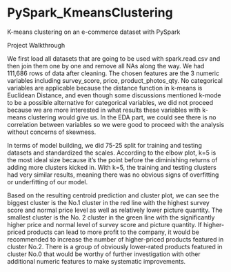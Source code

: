 # PySpark_KmeansClustering
K-means clustering on an e-commerce dataset with PySpark


Project Walkthrough

We first load all datasets that are going to be used with spark.read.csv and then join them one by one and remove all NAs along the way. 
We had 111,686 rows of data after cleaning.
The chosen features are the 3 numeric variables including survey_score, price, product_photos_qty. No categorical variables are applicable because the distance function in k-means is Euclidean Distance, and even though some discussions mentioned k-mode to be a possible alternative for categorical variables, we did not proceed because we are more interested in what results these variables with k-means clustering would give us. 
In the EDA part, we could see there is no correlation between variables so we were good to proceed with the analysis without concerns of skewness.

In terms of model building, we did 75-25 split for training and testing datasets and standardized the scales. 
According to the elbow plot, k=5 is the most ideal size because it’s the point before the diminishing returns of adding more clusters kicked in. 
With k=5, the training and testing clusters had very similar results, meaning there was no obvious signs of overfitting or underfitting of our model.

Based on the resulting centroid prediction and cluster plot, we can see the biggest cluster is the No.1 cluster in the red line with the highest survey score and normal price level as well as relatively lower picture quantity. 
The smallest cluster is the No. 2 cluster in the green line with the significantly higher price and normal level of survey score and picture quantity. 
If higher-priced products can lead to more profit to the company, it would be recommended to increase the number of higher-priced products featured in cluster No.2. 
There is a group of obviously lower-rated products featured in cluster No.0 that would be worthy of further investigation with other additional numeric features to make systematic improvements.
